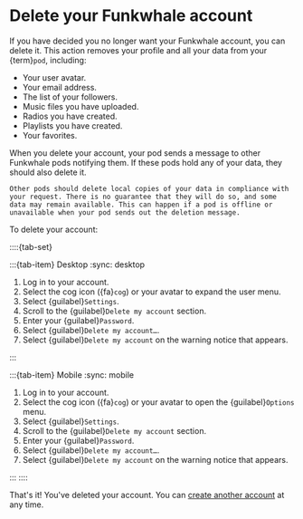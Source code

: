 # Delete your Funkwhale account

If you have decided you no longer want your Funkwhale account, you can delete it. This action removes your profile and all your data from your {term}`pod`, including:

- Your user avatar.
- Your email address.
- The list of your followers.
- Music files you have uploaded.
- Radios you have created.
- Playlists you have created.
- Your favorites.

When you delete your account, your pod sends a message to other Funkwhale pods notifying them. If these pods hold any of your data, they should also delete it.

```{note}
Other pods should delete local copies of your data in compliance with your request. There is no guarantee that they will do so, and some data may remain available. This can happen if a pod is offline or unavailable when your pod sends out the deletion message.
```

To delete your account:

::::{tab-set}

:::{tab-item} Desktop
:sync: desktop

1. Log in to your account.
2. Select the cog icon ({fa}`cog`) or your avatar to expand the user menu.
3. Select {guilabel}`Settings`.
4. Scroll to the {guilabel}`Delete my account` section.
5. Enter your {guilabel}`Password`.
6. Select {guilabel}`Delete my account…`.
7. Select {guilabel}`Delete my account` on the warning notice that appears.

:::

:::{tab-item} Mobile
:sync: mobile

1. Log in to your account.
2. Select the cog icon ({fa}`cog`) or your avatar to open the {guilabel}`Options` menu.
3. Select {guilabel}`Settings`.
4. Scroll to the {guilabel}`Delete my account` section.
5. Enter your {guilabel}`Password`.
6. Select {guilabel}`Delete my account…`.
7. Select {guilabel}`Delete my account` on the warning notice that appears.

:::
::::

That's it! You've deleted your account. You can [create another account](create.md) at any time.
